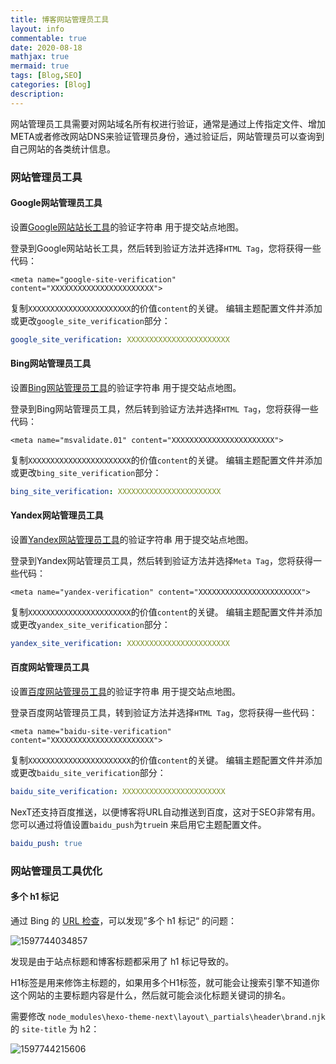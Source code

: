 ```yaml
---
title: 博客网站管理员工具
layout: info
commentable: true
date: 2020-08-18
mathjax: true
mermaid: true
tags: [Blog,SEO]
categories: [Blog]
description: 
---
```


网站管理员工具需要对网站域名所有权进行验证，通常是通过上传指定文件、增加META或者修改网站DNS来验证管理员身份，通过验证后，网站管理员可以查询到自己网站的各类统计信息。

<!-- more -->

### 网站管理员工具

#### Google网站管理员工具

设置[Google网站站长工具](https://www.google.com/webmasters/tools)的验证字符串 用于提交站点地图。

登录到Google网站站长工具，然后转到验证方法并选择`HTML Tag`，您将获得一些代码：

```
<meta name="google-site-verification" content="XXXXXXXXXXXXXXXXXXXXXXX">
```

复制`XXXXXXXXXXXXXXXXXXXXXXX`的价值`content`的关键。
编辑主题配置文件并添加或更改`google_site_verification`部分：

```yaml next/_config.yml
google_site_verification: XXXXXXXXXXXXXXXXXXXXXXX
```

#### Bing网站管理员工具

设置[Bing网站管理员工具](https://www.bing.com/webmaster/)的验证字符串 用于提交站点地图。

登录到Bing网站管理员工具，然后转到验证方法并选择`HTML Tag`，您将获得一些代码：

```
<meta name="msvalidate.01" content="XXXXXXXXXXXXXXXXXXXXXXX">
```

复制`XXXXXXXXXXXXXXXXXXXXXXX`的价值`content`的关键。
编辑主题配置文件并添加或更改`bing_site_verification`部分：

```yaml next/_config.yml
bing_site_verification: XXXXXXXXXXXXXXXXXXXXXXX
```

#### Yandex网站管理员工具

设置[Yandex网站管理员工具](https://webmaster.yandex.ru/)的验证字符串 用于提交站点地图。

登录到Yandex网站管理员工具，然后转到验证方法并选择`Meta Tag`，您将获得一些代码：

```
<meta name="yandex-verification" content="XXXXXXXXXXXXXXXXXXXXXXX">
```

复制`XXXXXXXXXXXXXXXXXXXXXXX`的价值`content`的关键。
编辑主题配置文件并添加或更改`yandex_site_verification`部分：

```yaml next/_config.yml
yandex_site_verification: XXXXXXXXXXXXXXXXXXXXXXX
```

#### 百度网站管理员工具

设置[百度网站管理员工具](https://ziyuan.baidu.com/site/)的验证字符串 用于提交站点地图。

登录百度网站管理员工具，转到验证方法并选择`HTML Tag`，您将获得一些代码：

```
<meta name="baidu-site-verification" content="XXXXXXXXXXXXXXXXXXXXXXX">
```

复制`XXXXXXXXXXXXXXXXXXXXXXX`的价值`content`的关键。
编辑主题配置文件并添加或更改`baidu_site_verification`部分：

```yaml next/_config.yml
baidu_site_verification: XXXXXXXXXXXXXXXXXXXXXXX
```

NexT还支持百度推送，以便博客将URL自动推送到百度，这对于SEO非常有用。您可以通过将值设置`baidu_push`为`true`in 来启用它主题配置文件。

```yaml next/_config.yml
baidu_push: true
```

### 网站管理员工具优化

#### 多个 h1 标记

通过 Bing 的 [URL 检查](https://www.bing.com/webmasters/urlinspection?siteUrl=http://jueee.github.io/)，可以发现”多个 h1 标记“ 的问题：

![1597744034857](/images/2020/08/1597744034857.png)

发现是由于站点标题和博客标题都采用了 h1 标记导致的。

H1标签是用来修饰主标题的，如果用多个H1标签，就可能会让搜索引擎不知道你这个网站的主要标题内容是什么，然后就可能会淡化标题关键词的排名。

需要修改 `node_modules\hexo-theme-next\layout\_partials\header\brand.njk` 的 `site-title` 为 h2：

![1597744215606](/images/2020/08/1597744215606.png)